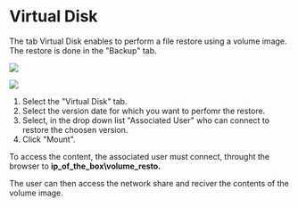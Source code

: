 # Virtual Disk

The tab Virtual Disk enables to perform a file restore using a volume image. The restore is done in the "Backup" tab.

![](<../.gitbook/assets/menu\_backup (1).gif>)

![](../.gitbook/assets/virtual\_disk\_tab.gif)

1. Select the "Virtual Disk" tab.
2. Select the version date for which you want to perfomr the restore.
3. Select, in the drop down list "Associated User" who can connect to restore the choosen version.
4. Click "Mount".

To access the content, the associated user must connect, throught the browser to **ip\_of\_the\_box\volume\_resto.**

The user can then access the network share and reciver the contents of the volume image.
